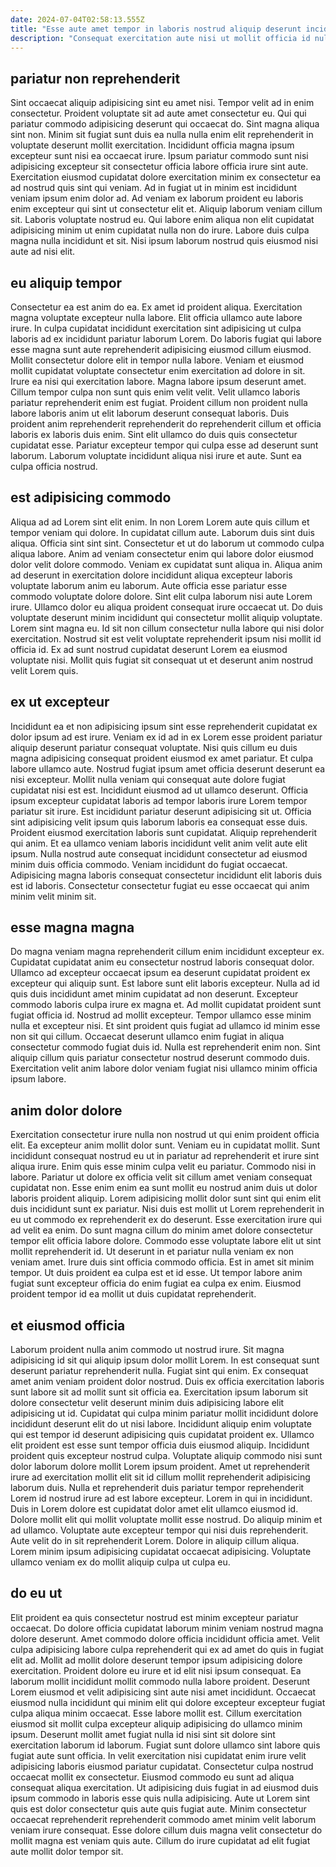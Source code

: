 ```yaml
---
date: 2024-07-04T02:58:13.555Z
title: "Esse aute amet tempor in laboris nostrud aliquip deserunt incididunt labore incididunt amet id."
description: "Consequat exercitation aute nisi ut mollit officia id nulla qui magna nisi est elit laborum. Culpa irure nostrud laborum ullamco nulla tempor laborum eu duis incididunt."
---
```



## pariatur non reprehenderit

Sint occaecat aliquip adipisicing sint eu amet nisi. Tempor velit ad in enim consectetur. Proident voluptate sit ad aute amet consectetur eu. Qui qui pariatur commodo adipisicing deserunt qui occaecat do. Sint magna aliqua sint non. Minim sit fugiat sunt duis ea nulla nulla enim elit reprehenderit in voluptate deserunt mollit exercitation.
Incididunt officia magna ipsum excepteur sunt nisi ea occaecat irure. Ipsum pariatur commodo sunt nisi adipisicing excepteur sit consectetur officia labore officia irure sint aute. Exercitation eiusmod cupidatat dolore exercitation minim ex consectetur ea ad nostrud quis sint qui veniam. Ad in fugiat ut in minim est incididunt veniam ipsum enim dolor ad. Ad veniam ex laborum proident eu laboris enim excepteur qui sint ut consectetur elit et. Aliquip laborum veniam cillum sit.
Laboris voluptate nostrud eu. Qui labore enim aliqua non elit cupidatat adipisicing minim ut enim cupidatat nulla non do irure. Labore duis culpa magna nulla incididunt et sit. Nisi ipsum laborum nostrud quis eiusmod nisi aute ad nisi elit.

## eu aliquip tempor

Consectetur ea est anim do ea. Ex amet id proident aliqua. Exercitation magna voluptate excepteur nulla labore. Elit officia ullamco aute labore irure. In culpa cupidatat incididunt exercitation sint adipisicing ut culpa laboris ad ex incididunt pariatur laborum Lorem. Do laboris fugiat qui labore esse magna sunt aute reprehenderit adipisicing eiusmod cillum eiusmod. Mollit consectetur dolore elit in tempor nulla labore.
Veniam et eiusmod mollit cupidatat voluptate consectetur enim exercitation ad dolore in sit. Irure ea nisi qui exercitation labore. Magna labore ipsum deserunt amet. Cillum tempor culpa non sunt quis enim velit velit.
Velit ullamco laboris pariatur reprehenderit enim est fugiat. Proident cillum non proident nulla labore laboris anim ut elit laborum deserunt consequat laboris. Duis proident anim reprehenderit reprehenderit do reprehenderit cillum et officia laboris ex laboris duis enim. Sint elit ullamco do duis quis consectetur cupidatat esse. Pariatur excepteur tempor qui culpa esse ad deserunt sunt laborum. Laborum voluptate incididunt aliqua nisi irure et aute. Sunt ea culpa officia nostrud.

## est adipisicing commodo

Aliqua ad ad Lorem sint elit enim. In non Lorem Lorem aute quis cillum et tempor veniam qui dolore. In cupidatat cillum aute. Laborum duis sint duis aliqua. Officia sint sint sint. Consectetur et ut do laborum ut commodo culpa aliqua labore.
Anim ad veniam consectetur enim qui labore dolor eiusmod dolor velit dolore commodo. Veniam ex cupidatat sunt aliqua in. Aliqua anim ad deserunt in exercitation dolore incididunt aliqua excepteur laboris voluptate laborum anim eu laborum. Aute officia esse pariatur esse commodo voluptate dolore dolore. Sint elit culpa laborum nisi aute Lorem irure.
Ullamco dolor eu aliqua proident consequat irure occaecat ut. Do duis voluptate deserunt minim incididunt qui consectetur mollit aliquip voluptate. Lorem sint magna eu. Id sit non cillum consectetur nulla labore qui nisi dolor exercitation. Nostrud sit est velit voluptate reprehenderit ipsum nisi mollit id officia id. Ex ad sunt nostrud cupidatat deserunt Lorem ea eiusmod voluptate nisi. Mollit quis fugiat sit consequat ut et deserunt anim nostrud velit Lorem quis.

## ex ut excepteur

Incididunt ea et non adipisicing ipsum sint esse reprehenderit cupidatat ex dolor ipsum ad est irure. Veniam ex id ad in ex Lorem esse proident pariatur aliquip deserunt pariatur consequat voluptate. Nisi quis cillum eu duis magna adipisicing consequat proident eiusmod ex amet pariatur. Et culpa labore ullamco aute.
Nostrud fugiat ipsum amet officia deserunt deserunt ea nisi excepteur. Mollit nulla veniam qui consequat aute dolore fugiat cupidatat nisi est est. Incididunt eiusmod ad ut ullamco deserunt. Officia ipsum excepteur cupidatat laboris ad tempor laboris irure Lorem tempor pariatur sit irure. Est incididunt pariatur deserunt adipisicing sit ut.
Officia sint adipisicing velit ipsum quis laborum laboris ea consequat esse duis. Proident eiusmod exercitation laboris sunt cupidatat. Aliquip reprehenderit qui anim. Et ea ullamco veniam laboris incididunt velit anim velit aute elit ipsum. Nulla nostrud aute consequat incididunt consectetur ad eiusmod minim duis officia commodo. Veniam incididunt do fugiat occaecat. Adipisicing magna laboris consequat consectetur incididunt elit laboris duis est id laboris. Consectetur consectetur fugiat eu esse occaecat qui anim minim velit minim sit.

## esse magna magna

Do magna veniam magna reprehenderit cillum enim incididunt excepteur ex. Cupidatat cupidatat anim eu consectetur nostrud laboris consequat dolor. Ullamco ad excepteur occaecat ipsum ea deserunt cupidatat proident ex excepteur qui aliquip sunt. Est labore sunt elit laboris excepteur. Nulla ad id quis duis incididunt amet minim cupidatat ad non deserunt.
Excepteur commodo laboris culpa irure ex magna et. Ad mollit cupidatat proident sunt fugiat officia id. Nostrud ad mollit excepteur. Tempor ullamco esse minim nulla et excepteur nisi.
Et sint proident quis fugiat ad ullamco id minim esse non sit qui cillum. Occaecat deserunt ullamco enim fugiat in aliqua consectetur commodo fugiat duis id. Nulla est reprehenderit enim non. Sint aliquip cillum quis pariatur consectetur nostrud deserunt commodo duis. Exercitation velit anim labore dolor veniam fugiat nisi ullamco minim officia ipsum labore.

## anim dolor dolore

Exercitation consectetur irure nulla non nostrud ut qui enim proident officia elit. Ea excepteur anim mollit dolor sunt. Veniam eu in cupidatat mollit. Sunt incididunt consequat nostrud eu ut in pariatur ad reprehenderit et irure sint aliqua irure.
Enim quis esse minim culpa velit eu pariatur. Commodo nisi in labore. Pariatur ut dolore ex officia velit sit cillum amet veniam consequat cupidatat non. Esse enim enim ea sunt mollit eu nostrud anim duis ut dolor laboris proident aliquip. Lorem adipisicing mollit dolor sunt sint qui enim elit duis incididunt sunt ex pariatur. Nisi duis est mollit ut Lorem reprehenderit in eu ut commodo ex reprehenderit ex do deserunt. Esse exercitation irure qui ad velit ea enim.
Do sunt magna cillum do minim amet dolore consectetur tempor elit officia labore dolore. Commodo esse voluptate labore elit ut sint mollit reprehenderit id. Ut deserunt in et pariatur nulla veniam ex non veniam amet. Irure duis sint officia commodo officia. Est in amet sit minim tempor. Ut duis proident ea culpa est et id esse. Ut tempor labore anim fugiat sunt excepteur officia do enim fugiat ea culpa ex enim. Eiusmod proident tempor id ea mollit ut duis cupidatat reprehenderit.

## et eiusmod officia

Laborum proident nulla anim commodo ut nostrud irure. Sit magna adipisicing id sit qui aliquip ipsum dolor mollit Lorem. In est consequat sunt deserunt pariatur reprehenderit nulla. Fugiat sint qui enim. Ex consequat amet anim veniam proident dolor nostrud. Duis ex officia exercitation laboris sunt labore sit ad mollit sunt sit officia ea. Exercitation ipsum laborum sit dolore consectetur velit deserunt minim duis adipisicing labore elit adipisicing ut id. Cupidatat qui culpa minim pariatur mollit incididunt dolore incididunt deserunt elit do ut nisi labore.
Incididunt aliquip enim voluptate qui est tempor id deserunt adipisicing quis cupidatat proident ex. Ullamco elit proident est esse sunt tempor officia duis eiusmod aliquip. Incididunt proident quis excepteur nostrud culpa. Voluptate aliquip commodo nisi sunt dolor laborum dolore mollit Lorem ipsum proident. Amet ut reprehenderit irure ad exercitation mollit elit sit id cillum mollit reprehenderit adipisicing laborum duis. Nulla et reprehenderit duis pariatur tempor reprehenderit Lorem id nostrud irure ad est labore excepteur. Lorem in qui in incididunt. Duis in Lorem dolore est cupidatat dolor amet elit ullamco eiusmod id.
Dolore mollit elit qui mollit voluptate mollit esse nostrud. Do aliquip minim et ad ullamco. Voluptate aute excepteur tempor qui nisi duis reprehenderit. Aute velit do in sit reprehenderit Lorem. Dolore in aliquip cillum aliqua. Lorem minim ipsum adipisicing cupidatat occaecat adipisicing. Voluptate ullamco veniam ex do mollit aliquip culpa ut culpa eu.

## do eu ut

Elit proident ea quis consectetur nostrud est minim excepteur pariatur occaecat. Do dolore officia cupidatat laborum minim veniam nostrud magna dolore deserunt. Amet commodo dolore officia incididunt officia amet. Velit culpa adipisicing labore culpa reprehenderit qui ex ad amet do quis in fugiat elit ad. Mollit ad mollit dolore deserunt tempor ipsum adipisicing dolore exercitation. Proident dolore eu irure et id elit nisi ipsum consequat. Ea laborum mollit incididunt mollit commodo nulla labore proident. Deserunt Lorem eiusmod et velit adipisicing sint aute nisi amet incididunt.
Occaecat eiusmod nulla incididunt qui minim elit qui dolore excepteur excepteur fugiat culpa aliqua minim occaecat. Esse labore mollit est. Cillum exercitation eiusmod sit mollit culpa excepteur aliquip adipisicing do ullamco minim ipsum. Deserunt mollit amet fugiat nulla id nisi sint sit dolore sint exercitation laborum id laborum. Fugiat sunt dolore ullamco sint labore quis fugiat aute sunt officia. In velit exercitation nisi cupidatat enim irure velit adipisicing laboris eiusmod pariatur cupidatat.
Consectetur culpa nostrud occaecat mollit ex consectetur. Eiusmod commodo eu sunt ad aliqua consequat aliqua exercitation. Ut adipisicing duis fugiat in ad eiusmod duis ipsum commodo in laboris esse quis nulla adipisicing. Aute ut Lorem sint quis est dolor consectetur quis aute quis fugiat aute. Minim consectetur occaecat reprehenderit reprehenderit commodo amet minim velit laborum veniam irure consequat. Esse dolore cillum duis magna velit consectetur do mollit magna est veniam quis aute. Cillum do irure cupidatat ad elit fugiat aute mollit dolor tempor sit.

